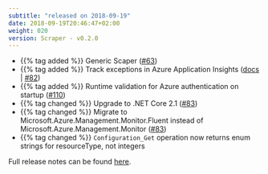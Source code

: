 ```yaml
---
subtitle: "released on 2018-09-19"
date: 2018-09-19T20:46:47+02:00
weight: 020
version: Scraper - v0.2.0
---
```


- {{% tag added %}} Generic Scaper ([#63](https://github.com/tomkerkhove/promitor/issues/63))
- {{% tag added %}} Track exceptions in Azure Application Insights ([docs](https://docs.promitor.io/configuration/v0.x/#external-providers)
 | [#82](https://github.com/tomkerkhove/promitor/issues/82))
- {{% tag added %}} Runtime validation for Azure authentication on startup ([#110](https://github.com/tomkerkhove/promitor/issues/110))
- {{% tag changed %}} Upgrade to .NET Core 2.1 ([#83](https://github.com/tomkerkhove/promitor/issues/83))
- {{% tag changed %}} Migrate to Microsoft.Azure.Management.Monitor.Fluent instead of Microsoft.Azure.Management.Monitor
 ([#83](https://github.com/tomkerkhove/promitor/issues/83))
- {{% tag changed %}} `Configuration_Get` operation now returns enum strings for resourceType, not integers

Full release notes can be found [here](https://github.com/tomkerkhove/promitor/releases/tag/0.2.0).
